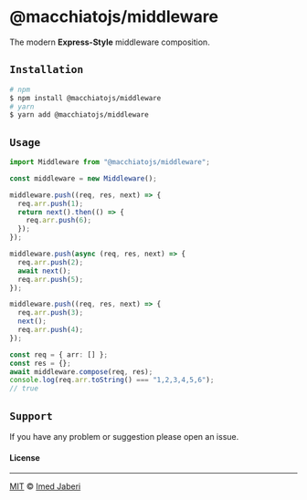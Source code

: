 # @macchiatojs/middleware

The modern **Express-Style** middleware composition.

## `Installation`

```bash
# npm
$ npm install @macchiatojs/middleware
# yarn
$ yarn add @macchiatojs/middleware
```

## `Usage`

```typescript
import Middleware from "@macchiatojs/middleware";

const middleware = new Middleware();

middleware.push((req, res, next) => {
  req.arr.push(1);
  return next().then(() => {
    req.arr.push(6);
  });
});

middleware.push(async (req, res, next) => {
  req.arr.push(2);
  await next();
  req.arr.push(5);
});

middleware.push((req, res, next) => {
  req.arr.push(3);
  next();
  req.arr.push(4);
});

const req = { arr: [] };
const res = {};
await middleware.compose(req, res);
console.log(req.arr.toString() === "1,2,3,4,5,6");
// true
```

## `Support`

If you have any problem or suggestion please open an issue.

#### License

---

[MIT](LICENSE) &copy; [Imed Jaberi](https://github.com/3imed-jaberi)
